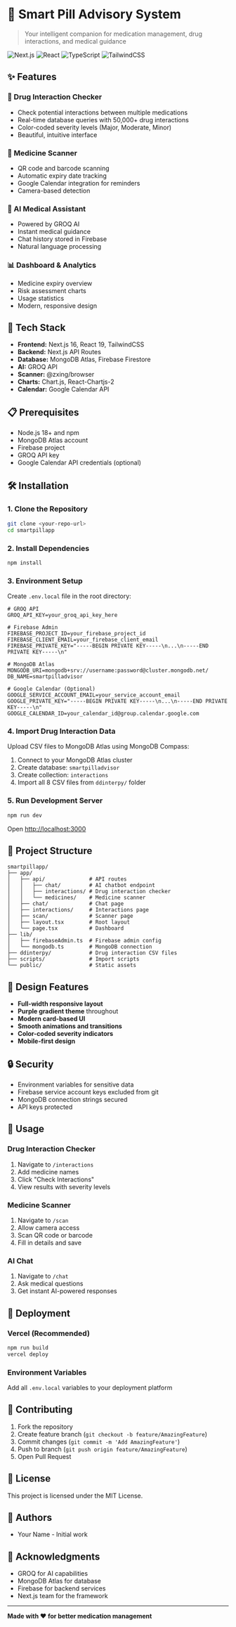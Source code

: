# 🏥 Smart Pill Advisory System

> Your intelligent companion for medication management, drug interactions, and medical guidance

![Next.js](https://img.shields.io/badge/Next.js-16.0-black)
![React](https://img.shields.io/badge/React-19-blue)
![TypeScript](https://img.shields.io/badge/TypeScript-5.0-blue)
![TailwindCSS](https://img.shields.io/badge/TailwindCSS-3.0-38bdf8)

## ✨ Features

### 💊 Drug Interaction Checker
- Check potential interactions between multiple medications
- Real-time database queries with 50,000+ drug interactions
- Color-coded severity levels (Major, Moderate, Minor)
- Beautiful, intuitive interface

### 📱 Medicine Scanner
- QR code and barcode scanning
- Automatic expiry date tracking
- Google Calendar integration for reminders
- Camera-based detection

### 🤖 AI Medical Assistant
- Powered by GROQ AI
- Instant medical guidance
- Chat history stored in Firebase
- Natural language processing

### 📊 Dashboard & Analytics
- Medicine expiry overview
- Risk assessment charts
- Usage statistics
- Modern, responsive design

## 🚀 Tech Stack

- **Frontend:** Next.js 16, React 19, TailwindCSS
- **Backend:** Next.js API Routes
- **Database:** MongoDB Atlas, Firebase Firestore
- **AI:** GROQ API
- **Scanner:** @zxing/browser
- **Charts:** Chart.js, React-Chartjs-2
- **Calendar:** Google Calendar API

## 📋 Prerequisites

- Node.js 18+ and npm
- MongoDB Atlas account
- Firebase project
- GROQ API key
- Google Calendar API credentials (optional)

## 🛠️ Installation

### 1. Clone the Repository
```bash
git clone <your-repo-url>
cd smartpillapp
```

### 2. Install Dependencies
```bash
npm install
```

### 3. Environment Setup

Create `.env.local` file in the root directory:

```env
# GROQ API
GROQ_API_KEY=your_groq_api_key_here

# Firebase Admin
FIREBASE_PROJECT_ID=your_firebase_project_id
FIREBASE_CLIENT_EMAIL=your_firebase_client_email
FIREBASE_PRIVATE_KEY="-----BEGIN PRIVATE KEY-----\n...\n-----END PRIVATE KEY-----\n"

# MongoDB Atlas
MONGODB_URI=mongodb+srv://username:password@cluster.mongodb.net/
DB_NAME=smartpilladvisor

# Google Calendar (Optional)
GOOGLE_SERVICE_ACCOUNT_EMAIL=your_service_account_email
GOOGLE_PRIVATE_KEY="-----BEGIN PRIVATE KEY-----\n...\n-----END PRIVATE KEY-----\n"
GOOGLE_CALENDAR_ID=your_calendar_id@group.calendar.google.com
```

### 4. Import Drug Interaction Data

Upload CSV files to MongoDB Atlas using MongoDB Compass:
1. Connect to your MongoDB Atlas cluster
2. Create database: `smartpilladvisor`
3. Create collection: `interactions`
4. Import all 8 CSV files from `ddinterpy/` folder

### 5. Run Development Server
```bash
npm run dev
```

Open [http://localhost:3000](http://localhost:3000)

## 📁 Project Structure

```
smartpillapp/
├── app/
│   ├── api/              # API routes
│   │   ├── chat/         # AI chatbot endpoint
│   │   ├── interactions/ # Drug interaction checker
│   │   └── medicines/    # Medicine scanner
│   ├── chat/             # Chat page
│   ├── interactions/     # Interactions page
│   ├── scan/             # Scanner page
│   ├── layout.tsx        # Root layout
│   └── page.tsx          # Dashboard
├── lib/
│   ├── firebaseAdmin.ts  # Firebase admin config
│   └── mongodb.ts        # MongoDB connection
├── ddinterpy/            # Drug interaction CSV files
├── scripts/              # Import scripts
└── public/               # Static assets
```

## 🎨 Design Features

- **Full-width responsive layout**
- **Purple gradient theme** throughout
- **Modern card-based UI**
- **Smooth animations and transitions**
- **Color-coded severity indicators**
- **Mobile-first design**

## 🔒 Security

- Environment variables for sensitive data
- Firebase service account keys excluded from git
- MongoDB connection strings secured
- API keys protected

## 📝 Usage

### Drug Interaction Checker
1. Navigate to `/interactions`
2. Add medicine names
3. Click "Check Interactions"
4. View results with severity levels

### Medicine Scanner
1. Navigate to `/scan`
2. Allow camera access
3. Scan QR code or barcode
4. Fill in details and save

### AI Chat
1. Navigate to `/chat`
2. Ask medical questions
3. Get instant AI-powered responses

## 🚢 Deployment

### Vercel (Recommended)
```bash
npm run build
vercel deploy
```

### Environment Variables
Add all `.env.local` variables to your deployment platform

## 🤝 Contributing

1. Fork the repository
2. Create feature branch (`git checkout -b feature/AmazingFeature`)
3. Commit changes (`git commit -m 'Add AmazingFeature'`)
4. Push to branch (`git push origin feature/AmazingFeature`)
5. Open Pull Request

## 📄 License

This project is licensed under the MIT License.

## 👥 Authors

- Your Name - Initial work

## 🙏 Acknowledgments

- GROQ for AI capabilities
- MongoDB Atlas for database
- Firebase for backend services
- Next.js team for the framework

---

**Made with ❤️ for better medication management**
